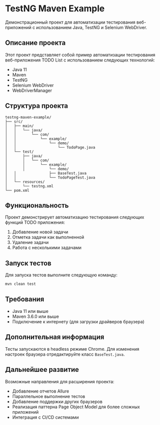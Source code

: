 # TestNG Maven Example

Демонстрационный проект для автоматизации тестирования веб-приложений с использованием Java, TestNG и Selenium WebDriver.

## Описание проекта

Этот проект представляет собой пример автоматизации тестирования веб-приложения TODO List с использованием следующих технологий:

- Java 11
- Maven
- TestNG
- Selenium WebDriver
- WebDriverManager

## Структура проекта

```
testng-maven-example/
├── src/
│   ├── main/
│   │   └── java/
│   │       └── com/
│   │           └── example/
│   │               └── demo/
│   │                   └── TodoPage.java
│   └── test/
│       ├── java/
│       │   └── com/
│       │       └── example/
│       │           └── demo/
│   │               ├── BaseTest.java
│   │               └── TodoPageTest.java
│   └── resources/
│       └── testng.xml
└── pom.xml
```

## Функциональность

Проект демонстрирует автоматизацию тестирования следующих функций TODO приложения:

1. Добавление новой задачи
2. Отметка задачи как выполненной
3. Удаление задачи
4. Работа с несколькими задачами

## Запуск тестов

Для запуска тестов выполните следующую команду:

```bash
mvn clean test
```

## Требования

- Java 11 или выше
- Maven 3.6.0 или выше
- Подключение к интернету (для загрузки драйверов браузера)

## Дополнительная информация

Тесты запускаются в headless режиме Chrome. Для изменения настроек браузера отредактируйте класс `BaseTest.java`.

## Дальнейшее развитие

Возможные направления для расширения проекта:

- Добавление отчетов Allure
- Параллельное выполнение тестов
- Добавление поддержки других браузеров
- Реализация паттерна Page Object Model для более сложных приложений
- Интеграция с CI/CD системами 
